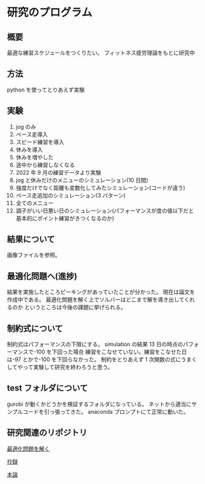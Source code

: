 # 研究のプログラム

## 概要

最適な練習スケジュールをつくりたい。
フィットネス疲労理論をもとに研究中

## 方法

python を使ってとりあえず実験

## 実験

1. jog のみ
2. ペース走導入
3. スピード練習を導入
4. 休みを導入
5. 休みを増やした
6. 途中から練習しなくなる
7. 2022 年 9 月の練習データより実験
8. jog と休みだけのメニューのシミュレーション(10 日間)
9. 強度だけでなく距離も変数化してみたシミュレーション(コードが違う)
10. ペース走追加のシミュレーション(3 パターン)
11. 全てのメニュー
12. 調子がいい日悪い日のシミュレーション(パフォーマンスが度の値以下だと基本的にポイント練習がきつくなるのか)

## 結果について

画像ファイルを参照。

## 最適化問題へ(進捗)

結果を実施したところピーキングがあっていたことが分かった。
現在は論文を作成中である。
最適化問題を解く上でソルバーはどこまで解を導き出してくれるのか
というところは今後の課題に挙げられる。

## 制約式について

制約式はパフォーマンスの下限にする。
simulation の結果 13 日の時点のパフォーマンスで-100 を下回った場合
練習をこなせていない。練習をこなせた日は-97 とかで-100 を下回らなかった。
制約をとりあえず 1 次関数の式にうまくしてやって実験して研究を終わろうと思う。

## test フォルダについて

gurobi が動くかどうかを検証するフォルダになっている。
ネットから適当にサンプルコードを引っ張ってきた。
anaconda プロンプトにて正常に動いた。

## 研究関連のリポジトリ

[最適化問題を解く](https://github.com/teru12012000/python_gurobi)

[抄録](https://github.com/teru12012000/Abstract)

[本論](https://github.com/teru12012000/Thesis)
